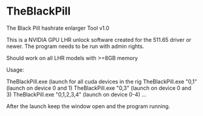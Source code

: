 # TheBlackPill
The Black Pill hashrate enlarger Tool v1.0

This is a NVIDIA GPU LHR unlock software created for the 511.65 driver or newer.
The program needs to be run with admin rights.

Should work on all LHR models with >=8GB memory

Usage:

TheBlackPill.exe  (launch for all cuda devices in the rig
TheBlackPill.exe "0,1" (launch on device 0 and 1)
TheBlackPill.exe "0,3" (launch on device 0 and 3)
TheBlackPill.exe "0,1,2,3,4" (launch on device 0-4)
...

After the launch keep the window open and the program running.
